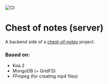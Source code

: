 ![CI](https://github.com/solarlime/chest-of-notes-server/workflows/CI/badge.svg?branch=master)

# Chest of notes (server)
A backend side of a [chest-of-notes](https://github.com/solarlime/chest-of-notes) project.

### Based on:
- Koa 2
- MongoDB (+ GridFS)
- FFmpeg (for creating mp4 files)

